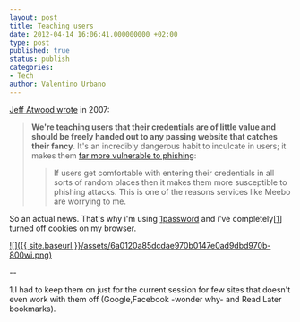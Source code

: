 ```yaml
---
layout: post
title: Teaching users
date: 2012-04-14 16:06:41.000000000 +02:00
type: post
published: true
status: publish
categories:
- Tech
author: Valentino Urbano 
---
```


[Jeff Atwood wrote][0] in 2007:

> **We're teaching users that their credentials are of little value and should be freely handed out to any passing website that catches their fancy**. It's an incredibly dangerous habit to inculcate in users; it makes them [far more vulnerable to phishing][1]:
> 
> > If users get comfortable with entering their credentials in all sorts of random places then it makes them more susceptible to phishing attacks. This is one of the reasons services like Meebo are worrying to me.
> 
> 

So an actual news. That's why i'm using [1password][2] and i've completely\[[1][3]\] turned off cookies on my browser.

[![]({{ site.baseurl }}/assets/6a0120a85dcdae970b0147e0ad9dbd970b-800wi.png)][4]

--  
  
1.I had to keep them on just for the current session for few sites that doesn't even work with them off (Google,Facebook -wonder why- and Read Later bookmarks).


[0]: http://www.codinghorror.com/blog/2007/09/youre-probably-storing-passwords-incorrectly.html
[1]: http://www.25hoursaday.com/weblog/PermaLink.aspx?guid=59a03a48-3584-465e-8072-a254ec933b32
[2]: https://agilebits.com/onepassword
[3]: #1
[4]: http://www.myshar.org/teaching-users/
